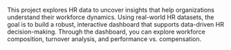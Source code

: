 This project explores HR data to uncover insights that help organizations understand their workforce dynamics. Using real-world HR datasets, the goal is to build a robust, interactive dashboard that supports data-driven HR decision-making. Through the dashboard, you can explore workforce composition, turnover analysis, and performance vs. compensation.
